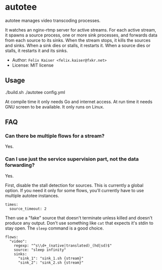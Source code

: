 # autotee

autotee manages video transcoding processes.

It watches an nginx-rtmp server for active streams.  For each active stream,
it spawns a source process, one or more sink processes, and forwards data from
each source to its sinks.  When the stream stops, it kills the sources and
sinks.  When a sink dies or stalls, it restarts it.  When a source dies or
stalls, it restarts it and its sinks.

* Author: `Felix Kaiser <felix.kaiser@fxkr.net>`
* License: MIT license


## Usage

  ./build.sh
  ./autotee config.yml

At compile time it only needs Go and internet access.
At run time it needs GNU screen to be available.
It only runs on Linux.


## FAQ

### Can there be multiple flows for a stream?

Yes.

### Can I use just the service supervision part, not the data forwarding?

Yes.

First, disable the stall detection for sources.
This is currently a global option.
If you need it only for some flows, you'll currently have to use multiple autotee instances.

```
times:
  source_timeout: 2
```

Then use a "fake" source that doesn't terminate unless killed and doesn't produce any output.
Don't use something like `cat` that expects it's stdin to stay open.
The `sleep` command is a good choice.

```
flows:
  "video":
    regexp: "^s\\d+_(native|translated)_(hd|sd)$"
    source: "sleep infinity"
    sinks:
      "sink_1": "sink_1.sh {stream}"
      "sink_2": "sink_2.sh {stream}"
```
